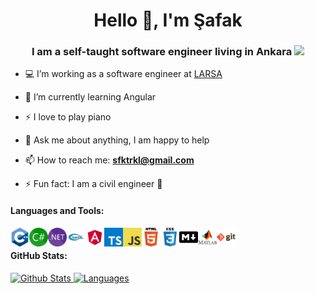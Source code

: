 <h1 align="center">Hello 👋, I'm Şafak</h1>
<h3 align="center">I am a self-taught software engineer living in Ankara <img height="16" src="https://raw.githubusercontent.com/hjnilsson/country-flags/master/svg/tr.svg"></h3>

- 💻 I’m working as a software engineer at [LARSA](https://www.larsa4d.com/)

- 🌱 I’m currently learning Angular

- ⚡ I love to play piano

- 💬 Ask me about anything, I am happy to help

- 📫 How to reach me: **sfktrkl@gmail.com**

- ⚡ Fun fact: I am a civil engineer 🤣

<h4 align="left">Languages and Tools:</h4>
<img align="left" height="30" src="https://raw.githubusercontent.com/github/explore/80688e429a7d4ef2fca1e82350fe8e3517d3494d/topics/cpp/cpp.png">
<img align="left" height="30" src="https://raw.githubusercontent.com/github/explore/80688e429a7d4ef2fca1e82350fe8e3517d3494d/topics/csharp/csharp.png">
<img align="left" height="30" src="https://raw.githubusercontent.com/github/explore/80688e429a7d4ef2fca1e82350fe8e3517d3494d/topics/dotnet/dotnet.png">
<img align="left" height="30" src="https://raw.githubusercontent.com/github/explore/80688e429a7d4ef2fca1e82350fe8e3517d3494d/topics/opengl/opengl.png">
<img align="left" height="30" src="https://raw.githubusercontent.com/github/explore/5c058a388828bb5fde0bcafd4bc867b5bb3f26f3/topics/angular/angular.png">
<img align="left" height="30" src="https://raw.githubusercontent.com/github/explore/5c058a388828bb5fde0bcafd4bc867b5bb3f26f3/topics/typescript/typescript.png">
<img align="left" height="30" src="https://raw.githubusercontent.com/github/explore/80688e429a7d4ef2fca1e82350fe8e3517d3494d/topics/javascript/javascript.png">
<img align="left" height="30" src="https://raw.githubusercontent.com/github/explore/5c058a388828bb5fde0bcafd4bc867b5bb3f26f3/topics/html/html.png">
<img align="left" height="30" src="https://raw.githubusercontent.com/github/explore/5c058a388828bb5fde0bcafd4bc867b5bb3f26f3/topics/css/css.png">
<img align="left" height="30" src="https://raw.githubusercontent.com/github/explore/80688e429a7d4ef2fca1e82350fe8e3517d3494d/topics/markdown/markdown.png">
<img align="left" height="30" src="https://raw.githubusercontent.com/github/explore/80688e429a7d4ef2fca1e82350fe8e3517d3494d/topics/matlab/matlab.png">
<img align="left" height="30" src="https://raw.githubusercontent.com/github/explore/80688e429a7d4ef2fca1e82350fe8e3517d3494d/topics/git/git.png">
<br>

<h4 align="left">GitHub Stats:</h4>
<a href="https://github.com/sfktrkl?tab=repositories">
  <img alt="Github Stats" src="https://github-readme-stats-p6gqtbynl.vercel.app/api?username=sfktrkl&show_icons=true&theme=tokyonight&count_private=true&include_all_commits=true">
  <img alt="Languages" src="https://github-readme-stats-p6gqtbynl.vercel.app/api/top-langs/?username=sfktrkl&show_icons=true&theme=tokyonight&layout=compact">
</a>

<!-- ![Profile views](https://gpvc.arturio.dev/sfktrkl) -->
